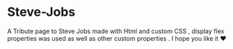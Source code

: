 # Steve-Jobs
A Tribute page to Steve Jobs made with Html and custom CSS , display flex properties was used as well as other custom properties .
I hope you like it ♥️
